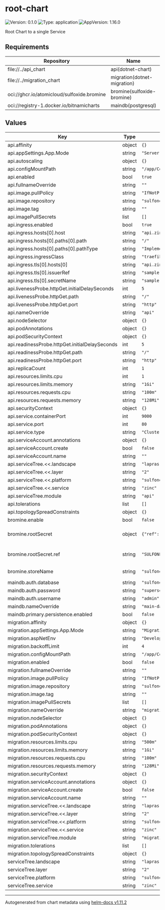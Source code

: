 # root-chart

![Version: 0.1.0](https://img.shields.io/badge/Version-0.1.0-informational?style=flat-square) ![Type: application](https://img.shields.io/badge/Type-application-informational?style=flat-square) ![AppVersion: 1.16.0](https://img.shields.io/badge/AppVersion-1.16.0-informational?style=flat-square)

Root Chart to a single Service

## Requirements

| Repository | Name | Version |
|------------|------|---------|
| file://../api_chart | api(dotnet-chart) | 0.1.0 |
| file://../migration_chart | migration(dotnet-migration) | 0.1.0 |
| oci://ghcr.io/atomicloud/sulfoxide.bromine | bromine(sulfoxide-bromine) | 1.2.3 |
| oci://registry-1.docker.io/bitnamicharts | maindb(postgresql) | 12.5.5 |

## Values

| Key | Type | Default | Description |
|-----|------|---------|-------------|
| api.affinity | object | `{}` |  |
| api.appSettings.App.Mode | string | `"Server"` |  |
| api.autoscaling | object | `{}` |  |
| api.configMountPath | string | `"/app/Config"` |  |
| api.enabled | bool | `true` |  |
| api.fullnameOverride | string | `""` |  |
| api.image.pullPolicy | string | `"IfNotPresent"` |  |
| api.image.repository | string | `"sulfone-zinc-api"` |  |
| api.image.tag | string | `""` |  |
| api.imagePullSecrets | list | `[]` |  |
| api.ingress.enabled | bool | `true` |  |
| api.ingress.hosts[0].host | string | `"api.zinc.sulfone.lapras.lvh.me"` |  |
| api.ingress.hosts[0].paths[0].path | string | `"/"` |  |
| api.ingress.hosts[0].paths[0].pathType | string | `"ImplementationSpecific"` |  |
| api.ingress.ingressClass | string | `"traefik"` |  |
| api.ingress.tls[0].hosts[0] | string | `"api.zinc.sulfone.lapras.lvh.me"` |  |
| api.ingress.tls[0].issuerRef | string | `"sample"` |  |
| api.ingress.tls[0].secretName | string | `"sample"` |  |
| api.livenessProbe.httpGet.initialDelaySeconds | int | `5` |  |
| api.livenessProbe.httpGet.path | string | `"/"` |  |
| api.livenessProbe.httpGet.port | string | `"http"` |  |
| api.nameOverride | string | `"api"` |  |
| api.nodeSelector | object | `{}` |  |
| api.podAnnotations | object | `{}` |  |
| api.podSecurityContext | object | `{}` |  |
| api.readinessProbe.httpGet.initialDelaySeconds | int | `5` |  |
| api.readinessProbe.httpGet.path | string | `"/"` |  |
| api.readinessProbe.httpGet.port | string | `"http"` |  |
| api.replicaCount | int | `1` |  |
| api.resources.limits.cpu | int | `1` |  |
| api.resources.limits.memory | string | `"1Gi"` |  |
| api.resources.requests.cpu | string | `"100m"` |  |
| api.resources.requests.memory | string | `"128Mi"` |  |
| api.securityContext | object | `{}` |  |
| api.service.containerPort | int | `9000` |  |
| api.service.port | int | `80` |  |
| api.service.type | string | `"ClusterIP"` |  |
| api.serviceAccount.annotations | object | `{}` |  |
| api.serviceAccount.create | bool | `false` |  |
| api.serviceAccount.name | string | `""` |  |
| api.serviceTree.<<.landscape | string | `"lapras"` |  |
| api.serviceTree.<<.layer | string | `"2"` |  |
| api.serviceTree.<<.platform | string | `"sulfone"` |  |
| api.serviceTree.<<.service | string | `"zinc"` |  |
| api.serviceTree.module | string | `"api"` |  |
| api.tolerations | list | `[]` |  |
| api.topologySpreadConstraints | object | `{}` |  |
| bromine.enable | bool | `false` |  |
| bromine.rootSecret | object | `{"ref":"SULFONE_ZINC"}` | Secret of Secrets reference |
| bromine.rootSecret.ref | string | `"SULFONE_ZINC"` | DOPPLER Token Reference |
| bromine.storeName | string | `"sulfone-zinc"` | Store name to create |
| maindb.auth.database | string | `"sulfone-zinc"` |  |
| maindb.auth.password | string | `"supersecret"` |  |
| maindb.auth.username | string | `"admin"` |  |
| maindb.nameOverride | string | `"main-database"` |  |
| maindb.primary.persistence.enabled | bool | `false` |  |
| migration.affinity | object | `{}` |  |
| migration.appSettings.App.Mode | string | `"Migration"` |  |
| migration.aspNetEnv | string | `"Development"` |  |
| migration.backoffLimit | int | `4` |  |
| migration.configMountPath | string | `"/app/Config"` |  |
| migration.enabled | bool | `false` |  |
| migration.fullnameOverride | string | `""` |  |
| migration.image.pullPolicy | string | `"IfNotPresent"` |  |
| migration.image.repository | string | `"sulfone-zinc-migration"` |  |
| migration.image.tag | string | `""` |  |
| migration.imagePullSecrets | list | `[]` |  |
| migration.nameOverride | string | `"migration"` |  |
| migration.nodeSelector | object | `{}` |  |
| migration.podAnnotations | object | `{}` |  |
| migration.podSecurityContext | object | `{}` |  |
| migration.resources.limits.cpu | string | `"500m"` |  |
| migration.resources.limits.memory | string | `"1Gi"` |  |
| migration.resources.requests.cpu | string | `"100m"` |  |
| migration.resources.requests.memory | string | `"128Mi"` |  |
| migration.securityContext | object | `{}` |  |
| migration.serviceAccount.annotations | object | `{}` |  |
| migration.serviceAccount.create | bool | `false` |  |
| migration.serviceAccount.name | string | `""` |  |
| migration.serviceTree.<<.landscape | string | `"lapras"` |  |
| migration.serviceTree.<<.layer | string | `"2"` |  |
| migration.serviceTree.<<.platform | string | `"sulfone"` |  |
| migration.serviceTree.<<.service | string | `"zinc"` |  |
| migration.serviceTree.module | string | `"migration"` |  |
| migration.tolerations | list | `[]` |  |
| migration.topologySpreadConstraints | object | `{}` |  |
| serviceTree.landscape | string | `"lapras"` |  |
| serviceTree.layer | string | `"2"` |  |
| serviceTree.platform | string | `"sulfone"` |  |
| serviceTree.service | string | `"zinc"` |  |

----------------------------------------------
Autogenerated from chart metadata using [helm-docs v1.11.2](https://github.com/norwoodj/helm-docs/releases/v1.11.2)
